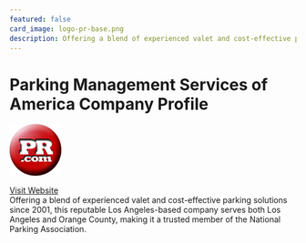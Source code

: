```yaml
---
featured: false
card_image: logo-pr-base.png
description: Offering a blend of experienced valet and cost-effective parking solutions since 2001, this reputable Los Angeles-based company serves both Los Angeles and Orange County, making it a trusted member of the National Parking Association.
---
```


# Parking Management Services of America Company Profile
<img src="logo-pr-base.png" alt="Logo" style="max-width: 200px; height: auto;">

<a href="https://www.pr.com/company-profile/overview/220387">Visit Website</a>  
Offering a blend of experienced valet and cost-effective parking solutions since 2001, this reputable Los Angeles-based company serves both Los Angeles and Orange County, making it a trusted member of the National Parking Association.

